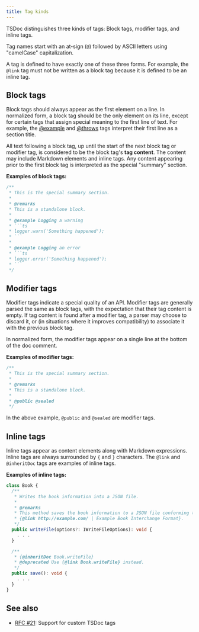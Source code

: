 ```yaml
---
title: Tag kinds
---
```


TSDoc distinguishes three kinds of tags: Block tags, modifier tags, and inline tags.

Tag names start with an at-sign (`@`) followed by ASCII letters using "camelCase" capitalization.

A tag is defined to have exactly one of these three forms. For example, the `@link` tag must
not be written as a block tag because it is defined to be an inline tag.

## Block tags

Block tags should always appear as the first element on a line. In normalized form, a block tag
should be the only element on its line, except for certain tags that assign special meaning to
the first line of text. For example, the [@example](../tags/example.md) and
[@throws](../tags/throws.md) tags interpret their first line as a section title.

All text following a block tag, up until the start of the next block tag or modifier tag, is
considered to be the block tag's **tag content**. The content may include Markdown elements and
inline tags. Any content appearing prior to the first block tag is interpreted as the special
"summary" section.

**Examples of block tags:**

````ts
/**
 * This is the special summary section.
 *
 * @remarks
 * This is a standalone block.
 *
 * @example Logging a warning
 * ```ts
 * logger.warn('Something happened');
 * ```
 *
 * @example Logging an error
 * ```ts
 * logger.error('Something happened');
 * ```
 */
````

## Modifier tags

Modifier tags indicate a special quality of an API. Modifier tags are generally parsed the same as block tags,
with the expectation that their tag content is empty. If tag content is found after a modifier tag, a parser
may choose to discard it, or (in situations where it improves compatibility) to associate it with the previous
block tag.

In normalized form, the modifier tags appear on a single line at the bottom of the doc comment.

**Examples of modifier tags:**

```ts
/**
 * This is the special summary section.
 *
 * @remarks
 * This is a standalone block.
 *
 * @public @sealed
 */
```

In the above example, `@public` and `@sealed` are modifier tags.

## Inline tags

Inline tags appear as content elements along with Markdown expressions. Inline tags are always surrounded
by `{` and `}` characters. The `@link` and `@inheritDoc` tags are examples of inline tags.

**Examples of inline tags:**

```ts
class Book {
  /**
   * Writes the book information into a JSON file.
   *
   * @remarks
   * This method saves the book information to a JSON file conforming to the standardized
   * {@link http://example.com/ | Example Book Interchange Format}.
   */
  public writeFile(options?: IWriteFileOptions): void {
    . . .
  }

  /**
   * {@inheritDoc Book.writeFile}
   * @deprecated Use {@link Book.writeFile} instead.
   */
  public save(): void {
    . . .
  }
}
```

## See also

- [RFC #21](https://github.com/microsoft/tsdoc/issues/21): Support for custom TSDoc tags

